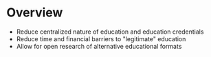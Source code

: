 # Overview
+ Reduce centralized nature of education and education credentials
+ Reduce time and financial barriers to "legitimate" education
+ Allow for open research of alternative educational formats
